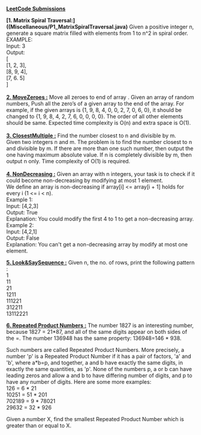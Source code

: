[**LeetCode Submissions**](src/LeetCode)

**[1. Matrix Spiral Traversal:]((Miscellaneous/P1_MatrixSpiralTraversal.java)** Given a positive integer n, generate a square matrix filled with elements from 1 to n^2 in spiral order.
EXAMPLE:\
Input: 3\
Output:\
[\
 [1, 2, 3],\
 [8, 9, 4],\
 [7, 6. 5]\
]\
\
**[2. MoveZeroes :](src/Miscellaneous/P1_MatrixSpiralTraversal.java)** Move all zeroes to end of array
. Given an array of random numbers, Push all the zero’s of a given array to the end of the array. For example, if the given arrays is {1, 9, 8, 4, 0, 0, 2, 7, 0, 6, 0}, it should be changed to {1, 9, 8, 4, 2, 7, 6, 0, 0, 0, 0}. The order of all other elements should be same. Expected time complexity is O(n) and extra space is O(1).\
\
**[3. ClosestMultiple :](src/Miscellaneous/P3_ClosestMultiple.java)** Find the number closest to n and divisible by m.\
Given two integers n and m. The problem is to find the number closest to n and divisible by m. If there are more than one such number, then output the one having maximum absolute value. If n is completely divisible by m, then output n only. Time complexity of O(1) is required.\
\
**[4. NonDecreasing :](src/Miscellaneous/P4_NonDecreasing.java)** Given an array with n integers, your task is to check if it could become non-decreasing by modifying at most 1 element.\
We define an array is non-decreasing if array\[i] <= array\[i + 1] holds for every i (1 <= i < n).\
Example 1:\
Input: \[4,2,3]\
Output: True\
Explanation: You could modify the first 4 to 1 to get a non-decreasing array.\
Example 2:\
Input: \[4,2,1]\
Output: False\
Explanation: You can't get a non-decreasing array by modify at most one element.

**[5. Look&SaySequence :](src/Miscellaneous/P5_LookAndSaySequence.java)** Given n, the no. of rows, print the following pattern :\
1\
11\
21\
1211\
111221\
312211\
13112221    

**[6. Repeated Product Numbers :](src/Miscellaneous/P6_RepeatedProductNumbers.java)** 
The number 1827 is an interesting number, because 1827 = 21*87, and all of the same digits appear on both sides of the =. The number 136948 has the same property: 136948=146 * 938.
                                                                                      
Such numbers are called Repeated Product Numbers. More precisely, a number 'p' is a Repeated Product Number if it has a pair of factors, 'a' and 'b', where a*b=p, and together, a and b have exactly the same digits, in exactly the same quantities, as 'p'. None of the numbers p, a or b can have leading zeros and allow a and b to have differing number of digits, and p to have any number of digits. Here are some more examples:\
126 = 6 * 21\
10251 = 51 * 201\
702189 = 9 * 78021\
29632 = 32 * 926                                                                                      

Given a number X, find the smallest Repeated Product Number which is greater than or equal to X.
                                        
